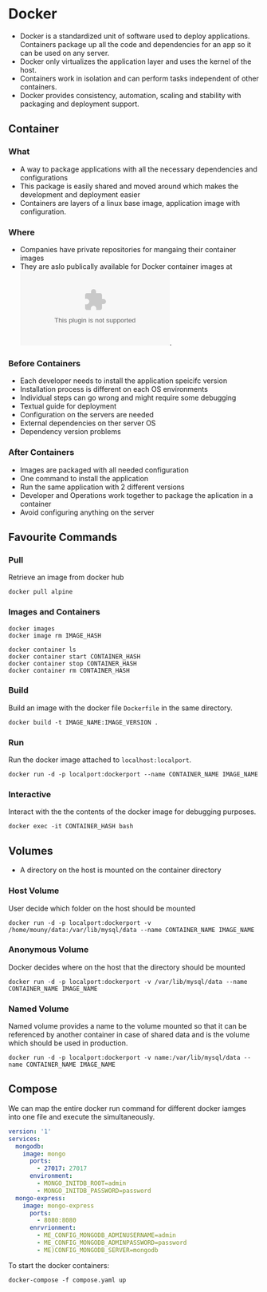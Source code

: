 # Docker

- Docker is a standardized unit of software used to deploy applications. Containers package up all the code and dependencies for an app so it can be used on any server.
- Docker only virtualizes the application layer and uses the kernel of the host.
- Containers work in isolation and can perform tasks independent of other containers.
- Docker provides consistency, automation, scaling and stability with packaging and deployment support.


## Container

### What

- A way to package applications with all the necessary dependencies and configurations
- This package is easily shared and moved around which makes the development and deployment easier
- Containers are layers of a linux base image, application image with configuration.

### Where

- Companies have private repositories for mangaing their container images
- They are aslo publically available for Docker container images at ![Docker Hub](hub.docker.com).

### Before Containers

- Each developer needs to install the application speicifc version
- Installation process is different on each OS environments
- Individual steps can go wrong and might require some debugging
- Textual guide for deployment
- Configuration on the servers are needed
- External dependencies on ther server OS
- Dependency version problems

### After Containers

- Images are packaged with all needed configuration
- One command to install the application
- Run the same application with 2 different versions
- Developer and Operations work together to package the aplication in a container
- Avoid configuring anything on the server


## Favourite Commands

### Pull

Retrieve an image from docker hub

```console
docker pull alpine
```

### Images and Containers

```console
docker images
docker image rm IMAGE_HASH

docker container ls
docker container start CONTAINER_HASH
docker container stop CONTAINER_HASH
docker container rm CONTAINER_HASH
```

### Build

Build an image with the docker file `Dockerfile` in the same directory.

```console
docker build -t IMAGE_NAME:IMAGE_VERSION .
```

### Run

Run the docker image attached to `localhost:localport`.

```console
docker run -d -p localport:dockerport --name CONTAINER_NAME IMAGE_NAME 
```

### Interactive

Interact with the the contents of the docker image for debugging purposes.

```console
docker exec -it CONTAINER_HASH bash
```

## Volumes

* A directory on the host is mounted on the container directory

### Host Volume

User decide which folder on the host should be mounted

```console
docker run -d -p localport:dockerport -v /home/mouny/data:/var/lib/mysql/data --name CONTAINER_NAME IMAGE_NAME 
```

### Anonymous Volume

Docker decides where on the host that the directory should be mounted

```console
docker run -d -p localport:dockerport -v /var/lib/mysql/data --name CONTAINER_NAME IMAGE_NAME 
```

### Named Volume

Named volume provides a name to the volume mounted so that it can be referenced by another container in case of shared data and is the volume which should be used in production.

```console
docker run -d -p localport:dockerport -v name:/var/lib/mysql/data --name CONTAINER_NAME IMAGE_NAME 
```


## Compose

We can map the entire docker run command for different docker iamges into one file and execute the simultaneously.

```yaml
version: '1'
services:
  mongodb:
    image: mongo
      ports:
        - 27017: 27017
      environment:
        - MONGO_INITDB_ROOT=admin
        - MONGO_INITDB_PASSWORD=password
  mongo-express:
    image: mongo-express
      ports:
        - 8080:8080
      enrvrionment:
        - ME_CONFIG_MONGODB_ADMINUSERNAME=admin
        - ME_CONFIG_MONGODB_ADMINPASSWORD=password
        - ME)CONFIG_MONGODB_SERVER=mongodb
```

To start the docker containers:

```console
docker-compose -f compose.yaml up
```


